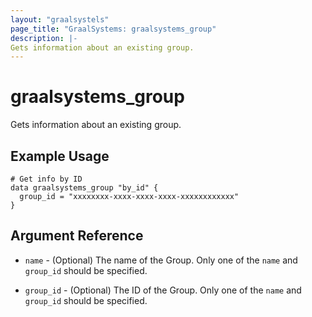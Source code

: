 ```yaml
---
layout: "graalsystels"
page_title: "GraalSystems: graalsystems_group"
description: |-
Gets information about an existing group.
---
```


# graalsystems_group

Gets information about an existing group.

## Example Usage

```hcl
# Get info by ID
data graalsystems_group "by_id" {
  group_id = "xxxxxxxx-xxxx-xxxx-xxxx-xxxxxxxxxxxx"
}
```

## Argument Reference

- `name` - (Optional) The name of the Group.
  Only one of the `name` and `group_id` should be specified.

- `group_id` - (Optional) The ID of the Group.
  Only one of the `name` and `group_id` should be specified.
  
